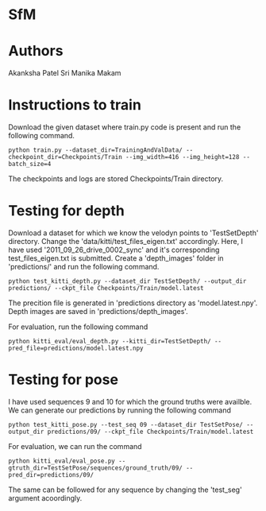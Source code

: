 # SfM

# Authors
Akanksha Patel
Sri Manika Makam

# Instructions to train 

Download the given dataset where train.py code is present and run the following command. 

```
python train.py --dataset_dir=TrainingAndValData/ --checkpoint_dir=Checkpoints/Train --img_width=416 --img_height=128 --batch_size=4
```
The checkpoints and logs are stored Checkpoints/Train directory.

# Testing for depth

Download a dataset for which we know the velodyn points to 'TestSetDepth' directory. Change the 'data/kitti/test_files_eigen.txt' accordingly. Here, I have used '2011_09_26_drive_0002_sync' and it's corresponding test_files_eigen.txt is submitted. Create a 'depth_images' folder in 'predictions/' and run the following command. 

```
python test_kitti_depth.py --dataset_dir TestSetDepth/ --output_dir predictions/ --ckpt_file Checkpoints/Train/model.latest
```
The precition file is generated in 'predictions directory as 'model.latest.npy'. Depth images are saved in 'predictions/depth_images'.

For evaluation, run the following command

```
python kitti_eval/eval_depth.py --kitti_dir=TestSetDepth/ --pred_file=predictions/model.latest.npy
```

# Testing for pose 

I have used sequences 9 and 10 for which the ground truths were availble. We can generate our predictions by running the following command 

```
python test_kitti_pose.py --test_seq 09 --dataset_dir TestSetPose/ --output_dir predictions/09/ --ckpt_file Checkpoints/Train/model.latest
```
For evaluation, we can run the command

```
python kitti_eval/eval_pose.py --gtruth_dir=TestSetPose/sequences/ground_truth/09/ --pred_dir=predictions/09/
```
The same can be followed for any sequence by changing the 'test_seg' argument acoordingly. 
